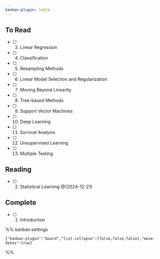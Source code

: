 ```yaml
---
kanban-plugin: table
---
```


## To Read

- [ ] 3. Linear Regression
- [ ] 4. Classification
- [ ] 5. Resampling Methods
- [ ] 6. Linear Model Selection and Regularization
- [ ] 7. Moving Beyond Linearity
- [ ] 8. Tree-based Methods
- [ ] 9. Support Vector Machines
- [ ] 10. Deep Learning
- [ ] 11. Survival Analysis
- [ ] 12. Unsupervised Learning
- [ ] 13. Multiple Testing


## Reading

- [ ] 2. Statistical Learning @{2024-12-21}


## Complete

- [ ] 1. Introduction




%% kanban:settings
```
{"kanban-plugin":"board","list-collapse":[false,false,false],"move-dates":true}
```
%%